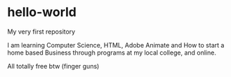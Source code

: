 # hello-world
My very first repository

I am learning Computer Science, HTML, Adobe Animate and How to start a home based Business through programs at my local college, and online.

All totally free btw (finger guns)
